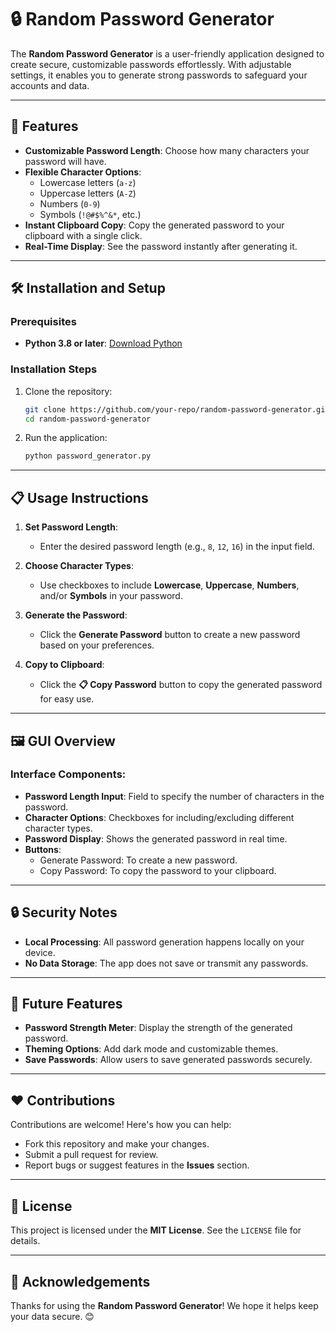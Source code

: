 # 🔒 Random Password Generator

The **Random Password Generator** is a user-friendly application designed to create secure, customizable passwords effortlessly. With adjustable settings, it enables you to generate strong passwords to safeguard your accounts and data.

---

## 🚀 Features

- **Customizable Password Length**: Choose how many characters your password will have.
- **Flexible Character Options**:
  - Lowercase letters (`a-z`)
  - Uppercase letters (`A-Z`)
  - Numbers (`0-9`)
  - Symbols (`!@#$%^&*`, etc.)
- **Instant Clipboard Copy**: Copy the generated password to your clipboard with a single click.
- **Real-Time Display**: See the password instantly after generating it.

---

## 🛠️ Installation and Setup

### Prerequisites
- **Python 3.8 or later**: [Download Python](https://www.python.org/downloads/)

### Installation Steps
1. Clone the repository:
   ```bash
   git clone https://github.com/your-repo/random-password-generator.git
   cd random-password-generator
   ```
2. Run the application:
   ```bash
   python password_generator.py
   ```

---

## 📋 Usage Instructions

1. **Set Password Length**:
   - Enter the desired password length (e.g., `8`, `12`, `16`) in the input field.

2. **Choose Character Types**:
   - Use checkboxes to include **Lowercase**, **Uppercase**, **Numbers**, and/or **Symbols** in your password.

3. **Generate the Password**:
   - Click the **Generate Password** button to create a new password based on your preferences.

4. **Copy to Clipboard**:
   - Click the **📋 Copy Password** button to copy the generated password for easy use.

---

## 🖼️ GUI Overview

### Interface Components:
- **Password Length Input**: Field to specify the number of characters in the password.
- **Character Options**: Checkboxes for including/excluding different character types.
- **Password Display**: Shows the generated password in real time.
- **Buttons**:
  - Generate Password: To create a new password.
  - Copy Password: To copy the password to your clipboard.

---

## 🔒 Security Notes

- **Local Processing**: All password generation happens locally on your device.
- **No Data Storage**: The app does not save or transmit any passwords.

---

## 🌟 Future Features

- **Password Strength Meter**: Display the strength of the generated password.
- **Theming Options**: Add dark mode and customizable themes.
- **Save Passwords**: Allow users to save generated passwords securely.

---

## ❤️ Contributions

Contributions are welcome! Here's how you can help:
- Fork this repository and make your changes.
- Submit a pull request for review.
- Report bugs or suggest features in the **Issues** section.

---

## 📜 License

This project is licensed under the **MIT License**. See the `LICENSE` file for details.

---

## 🙌 Acknowledgements

Thanks for using the **Random Password Generator**! We hope it helps keep your data secure. 😊